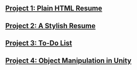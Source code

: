 ## [Project 1: Plain HTML Resume](https://van6e.github.io/CS3744/p1.html)

## [Project 2: A Stylish Resume](https://van6e.github.io/CS3744/p2.html)

## [Project 3: To-Do List](https://van6e.github.io/CS3744/todo.html)

## [Project 4: Object Manipulation in Unity](https://van6e.github.io/CS3744/ManagerScript.cs)

